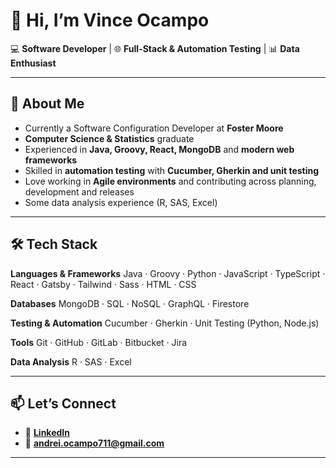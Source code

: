 # 👋 Hi, I’m Vince Ocampo

💻 **Software Developer** | 🌐 **Full-Stack & Automation Testing** | 📊 **Data Enthusiast**

---

## 🚀 About Me

* Currently a Software Configuration Developer at **Foster Moore**
* **Computer Science & Statistics** graduate
* Experienced in **Java, Groovy, React, MongoDB** and **modern web frameworks**
* Skilled in **automation testing** with **Cucumber, Gherkin and unit testing**
* Love working in **Agile environments** and contributing across planning, development and releases
* Some data analysis experience (R, SAS, Excel)

---

## 🛠️ Tech Stack

**Languages & Frameworks**
Java · Groovy · Python · JavaScript · TypeScript · React · Gatsby · Tailwind · Sass · HTML · CSS

**Databases**
MongoDB · SQL · NoSQL · GraphQL · Firestore

**Testing & Automation**
Cucumber · Gherkin · Unit Testing (Python, Node.js)

**Tools**
Git · GitHub · GitLab · Bitbucket · Jira

**Data Analysis**
R · SAS · Excel

---

## 📫 Let’s Connect

* 💼 **[LinkedIn](https://www.linkedin.com/in/vince-ocampo-1050a41a5/)**
* 📧 **[andrei.ocampo711@gmail.com](mailto:andrei.ocampo711@gmail.com)**

---

<!---
VAOcampo711/VAOcampo711 is a ✨ special ✨ repository because its `README.md` (this file) appears on your GitHub profile.
You can click the Preview link to take a look at your changes.
--->
